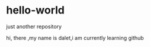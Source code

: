 # hello-world
just another repository


hi, there ,my name is dalet,i am currently learning github


